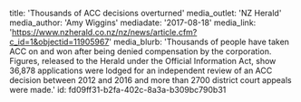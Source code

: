 title: 'Thousands of ACC decisions overturned'
media_outlet: 'NZ Herald'
media_author: 'Amy Wiggins'
mediadate: '2017-08-18'
media_link: 'https://www.nzherald.co.nz/nz/news/article.cfm?c_id=1&objectid=11905967'
media_blurb: 'Thousands of people have taken ACC on and won after being denied compensation by the corporation. Figures, released to the Herald under the Official Information Act, show 36,878 applications were lodged for an independent review of an ACC decision between 2012 and 2016 and more than 2700 district court appeals were made.'
id: fd09ff31-b2fa-402c-8a3a-b309bc790b31
